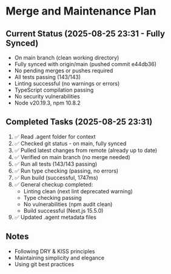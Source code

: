 # Merge and Maintenance Plan

## Current Status (2025-08-25 23:31 - Fully Synced)
- On main branch (clean working directory)
- Fully synced with origin/main (pushed commit e44db36)
- No pending merges or pushes required
- All tests passing (143/143)
- Linting successful (no warnings or errors)
- TypeScript compilation passing
- No security vulnerabilities
- Node v20.19.3, npm 10.8.2

## Completed Tasks (2025-08-25 23:31)
1. ✅ Read .agent folder for context
2. ✅ Checked git status - on main, fully synced
3. ✅ Pulled latest changes from remote (already up to date)
4. ✅ Verified on main branch (no merge needed)
5. ✅ Run all tests (143/143 passing)
6. ✅ Run type checking (passing, no errors)
7. ✅ Run build (successful, 1747ms)
8. ✅ General checkup completed:
   - Linting clean (next lint deprecated warning)
   - Type checking passing
   - No vulnerabilities (npm audit clean)
   - Build successful (Next.js 15.5.0)
9. ✅ Updated .agent metadata files

## Notes
- Following DRY & KISS principles
- Maintaining simplicity and elegance
- Using git best practices
